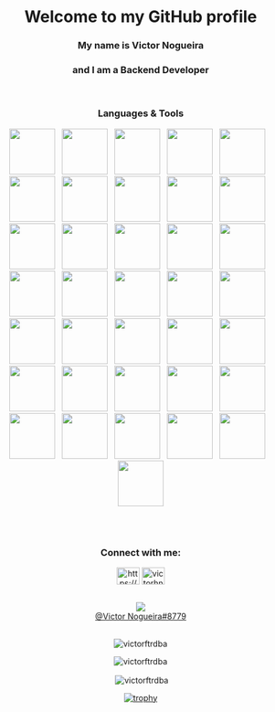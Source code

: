 <div align="center">
<h1>Welcome to my GitHub profile</h1>
<h3>My name is Victor Nogueira</h3>
<h3>and I am a Backend Developer</h3>
<br/>
  
### **Languages & Tools**
  
<img src="https://cdn.jsdelivr.net/gh/devicons/devicon/icons/php/php-original.svg" width="80" height="80" />&nbsp;&nbsp;&nbsp;<img src="https://cdn.jsdelivr.net/gh/devicons/devicon/icons/mysql/mysql-original-wordmark.svg" width="80" height="80" />&nbsp;&nbsp;&nbsp;<img src="https://cdn.jsdelivr.net/gh/devicons/devicon/icons/laravel/laravel-plain-wordmark.svg" 
width="80" height="80" />&nbsp;&nbsp;&nbsp;<img src="https://cdn.jsdelivr.net/gh/devicons/devicon/icons/jquery/jquery-plain-wordmark.svg"  width="80" height="80"/>&nbsp;&nbsp;&nbsp;<img src="https://cdn.jsdelivr.net/gh/devicons/devicon/icons/javascript/javascript-plain.svg" width="80" height="80" />&nbsp;&nbsp;&nbsp;<img src="https://cdn.jsdelivr.net/gh/devicons/devicon/icons/linux/linux-original.svg" width="80" height="80" />&nbsp;&nbsp;&nbsp;<img src="https://cdn.jsdelivr.net/gh/devicons/devicon/icons/git/git-original.svg" width="80" height="80" />&nbsp;&nbsp;&nbsp;<img src="https://cdn.jsdelivr.net/gh/devicons/devicon/icons/gitlab/gitlab-original.svg" width="80" height="80" />&nbsp;&nbsp;&nbsp;<img src="https://cdn.jsdelivr.net/gh/devicons/devicon/icons/redis/redis-plain-wordmark.svg" width="80" height="80" />&nbsp;&nbsp;&nbsp;<img src="https://cdn.jsdelivr.net/gh/devicons/devicon/icons/react/react-original-wordmark.svg" width="80" height="80" />&nbsp;&nbsp;&nbsp;<img src="https://cdn.jsdelivr.net/gh/devicons/devicon/icons/yarn/yarn-original-wordmark.svg" width="80" height="80" />&nbsp;&nbsp;&nbsp;<img src="https://cdn.jsdelivr.net/gh/devicons/devicon/icons/vuetify/vuetify-original.svg" width="80" height="80" />&nbsp;&nbsp;&nbsp;<img src="https://cdn.jsdelivr.net/gh/devicons/devicon/icons/tailwindcss/tailwindcss-original-wordmark.svg" width="80" height="80" />&nbsp;&nbsp;&nbsp;<img src="https://cdn.jsdelivr.net/gh/devicons/devicon/icons/subversion/subversion-original.svg" width="80" height="80" />&nbsp;&nbsp;&nbsp;<img src="https://cdn.jsdelivr.net/gh/devicons/devicon/icons/sass/sass-original.svg" width="80" height="80" />&nbsp;&nbsp;&nbsp;<img src="https://cdn.jsdelivr.net/gh/devicons/devicon/icons/googlecloud/googlecloud-original.svg" width="80" height="80" />&nbsp;&nbsp;&nbsp;<img src="https://cdn.jsdelivr.net/gh/devicons/devicon/icons/docker/docker-original.svg" width="80" height="80" />&nbsp;&nbsp;&nbsp;<img src="https://cdn.jsdelivr.net/gh/devicons/devicon/icons/composer/composer-original.svg" width="80" height="80" />&nbsp;&nbsp;&nbsp;<img src="https://cdn.jsdelivr.net/gh/devicons/devicon/icons/arduino/arduino-original-wordmark.svg" width="80" height="80" />&nbsp;&nbsp;&nbsp;<img src="https://cdn.jsdelivr.net/gh/devicons/devicon/icons/apache/apache-original.svg" width="80" height="80" />&nbsp;&nbsp;&nbsp;<img src="https://cdn.jsdelivr.net/gh/devicons/devicon/icons/nodejs/nodejs-original.svg" width="80" height="80" />&nbsp;&nbsp;&nbsp;<img src="https://cdn.jsdelivr.net/gh/devicons/devicon/icons/phpstorm/phpstorm-original-wordmark.svg" width="80" height="80" />&nbsp;&nbsp;&nbsp;<img src="https://cdn.jsdelivr.net/gh/devicons/devicon/icons/zend/zend-plain-wordmark.svg" width="80" height="80" />&nbsp;&nbsp;&nbsp;<img src="https://cdn.jsdelivr.net/gh/devicons/devicon/icons/vscode/vscode-original-wordmark.svg" width="80" height="80" />&nbsp;&nbsp;&nbsp;<img src="https://cdn.jsdelivr.net/gh/devicons/devicon/icons/vuejs/vuejs-original.svg" width="80" height="80" />&nbsp;&nbsp;&nbsp;<img src="https://cdn.jsdelivr.net/gh/devicons/devicon/icons/typescript/typescript-original.svg" width="80" height="80" />&nbsp;&nbsp;&nbsp;<img src="https://cdn.jsdelivr.net/gh/devicons/devicon/icons/sqlite/sqlite-original-wordmark.svg" width="80" height="80" />&nbsp;&nbsp;&nbsp;<img src="https://cdn.jsdelivr.net/gh/devicons/devicon/icons/sequelize/sequelize-original-wordmark.svg" width="80" height="80" />&nbsp;&nbsp;&nbsp;<img src="https://cdn.jsdelivr.net/gh/devicons/devicon/icons/redux/redux-original.svg" width="80" height="80" />&nbsp;&nbsp;&nbsp;<img src="https://cdn.jsdelivr.net/gh/devicons/devicon/icons/angularjs/angularjs-plain-wordmark.svg" width="80" height="80" />&nbsp;&nbsp;&nbsp;<img src="https://cdn.jsdelivr.net/gh/devicons/devicon/icons/cakephp/cakephp-plain-wordmark.svg" width="80" height="80" />&nbsp;&nbsp;&nbsp;<img src="https://cdn.jsdelivr.net/gh/devicons/devicon/icons/eslint/eslint-original-wordmark.svg" width="80" height="80" />&nbsp;&nbsp;&nbsp;<img src="https://cdn.jsdelivr.net/gh/devicons/devicon/icons/firebase/firebase-plain-wordmark.svg" width="80" height="80" >&nbsp;&nbsp;&nbsp;<img src="https://cdn.jsdelivr.net/gh/devicons/devicon/icons/github/github-original.svg" width="80" height="80" />&nbsp;&nbsp;&nbsp;<img src="https://cdn.jsdelivr.net/gh/devicons/devicon/icons/jira/jira-original-wordmark.svg" width="80" height="80" />&nbsp;&nbsp;&nbsp;<img src="https://cdn.jsdelivr.net/gh/devicons/devicon/icons/debian/debian-plain-wordmark.svg" width="80" height="80" />

<br/><br/>
<h3 align="center">Connect with me:</h3>
<p align="center">
<a href="https://linkedin.com/in/https://www.linkedin.com/in/victor-hugo-nogueira-923157198/" target="blank"><img align="center" src="https://raw.githubusercontent.com/rahuldkjain/github-profile-readme-generator/master/src/images/icons/Social/linked-in-alt.svg" alt="https://www.linkedin.com/in/victor-hugo-nogueira-923157198/" height="30" width="40" /></a>
<a href="https://instagram.com/victorhn__" target="blank"><img align="center" src="https://raw.githubusercontent.com/rahuldkjain/github-profile-readme-generator/master/src/images/icons/Social/instagram.svg" alt="victorhn__" height="30" width="40" /></a>
</p> <br/>
<div>
<img src="https://img.icons8.com/color/30/000000/discord-logo.png"/><br/> <a href="">@Victor Nogueira#8779</a>
</div> <br/>

<p align="center"><img align="center" src="https://github-readme-streak-stats.herokuapp.com/?user=victorftrdba&" alt="victorftrdba" /></p>

<p align="center"><img align="center" src="https://github-readme-stats.vercel.app/api/top-langs?username=victorftrdba&show_icons=true&locale=en&layout=compact" alt="victorftrdba" /></p>

<p align="center">&nbsp;<img align="center" src="https://github-readme-stats.vercel.app/api?username=victorftrdba&show_icons=true&locale=en" alt="victorftrdba" /></p>

[![trophy](https://github-profile-trophy.vercel.app/?username=victorftrdba&theme=onedark&title=MultiLanguage,Joined2020,Commits,Repositories,Stars,Followers)](https://github.com/victorftrdba/github-profile-trophy)
  
</div>
